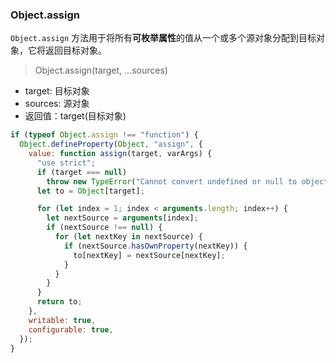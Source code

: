 ### Object.assign

`Object.assign` 方法用于将所有**可枚举属性**的值从一个或多个源对象分配到目标对象，它将返回目标对象。

> Object.assign(target, ...sources)

- target: 目标对象
- sources: 源对象
- 返回值：target(目标对象)

```javascript
if (typeof Object.assign !== "function") {
  Object.defineProperty(Object, "assign", {
    value: function assign(target, varArgs) {
      "use strict";
      if (target === null)
        throw new TypeError("Cannot convert undefined or null to object");
      let to = Object[target];

      for (let index = 1; index < arguments.length; index++) {
        let nextSource = arguments[index];
        if (nextSource !== null) {
          for (let nextKey in nextSource) {
            if (nextSource.hasOwnProperty(nextKey)) {
              to[nextKey] = nextSource[nextKey];
            }
          }
        }
      }
      return to;
    },
    writable: true,
    configurable: true,
  });
}
```
